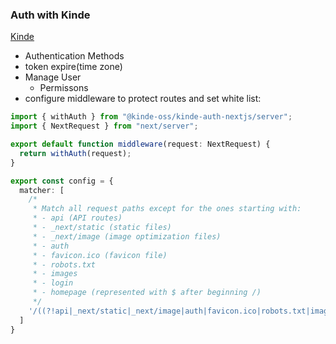 ### Auth with Kinde
[Kinde](https://kinde.com/)
- Authentication Methods
- token expire(time zone)
- Manage User
	- Permissons
- configure middleware to protect routes and set white list:
```ts
import { withAuth } from "@kinde-oss/kinde-auth-nextjs/server";
import { NextRequest } from "next/server";

export default function middleware(request: NextRequest) {
  return withAuth(request);
}

export const config = {
  matcher: [
    /*
     * Match all request paths except for the ones starting with:
     * - api (API routes)
     * - _next/static (static files)
     * - _next/image (image optimization files)
     * - auth
     * - favicon.ico (favicon file)
     * - robots.txt
     * - images
     * - login
     * - homepage (represented with $ after beginning /)
     */
    '/((?!api|_next/static|_next/image|auth|favicon.ico|robots.txt|images|login|$).*)',
  ]
}

```



